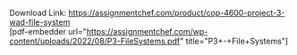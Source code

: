 Download Link: https://assignmentchef.com/product/cop-4600-project-3-wad-file-system
<br>
[pdf-embedder url="https://assignmentchef.com/wp-content/uploads/2022/08/P3-FileSystems.pdf" title="P3+-+File+Systems"]

&nbsp;